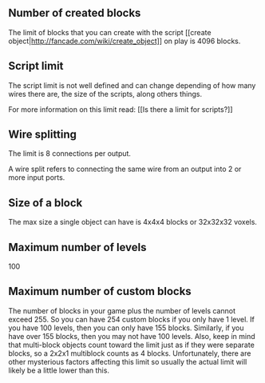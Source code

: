## Number of created blocks
The limit of blocks that you can create with the script [[create object|http://fancade.com/wiki/create_object]] on play is 4096 blocks.

## Script limit
The script limit is not well defined and can change depending of how many wires there are, the size of the scripts, along others things.

For more information on this limit read: [[Is there a limit for scripts?]]
 
## Wire splitting
The limit is 8 connections per output. 

A wire split refers to connecting the same wire from an output into 2 or more input ports. 

## Size of a block
The max size a single object can have is 4x4x4 blocks or 32x32x32 voxels.
## Maximum number of levels
100

## Maximum number of custom blocks
The number of blocks in your game plus the number of levels cannot exceed 255. So you can have 254 custom blocks if you only have 1 level. If you have 100 levels, then you can only have 155 blocks. Similarly, if you have over 155 blocks, then you may not have 100 levels. Also, keep in mind that multi-block objects count toward the limit just as if they were separate blocks, so a 2x2x1 multiblock counts as 4 blocks. Unfortunately, there are other mysterious factors affecting this limit so usually the actual limit will likely be a little lower than this.